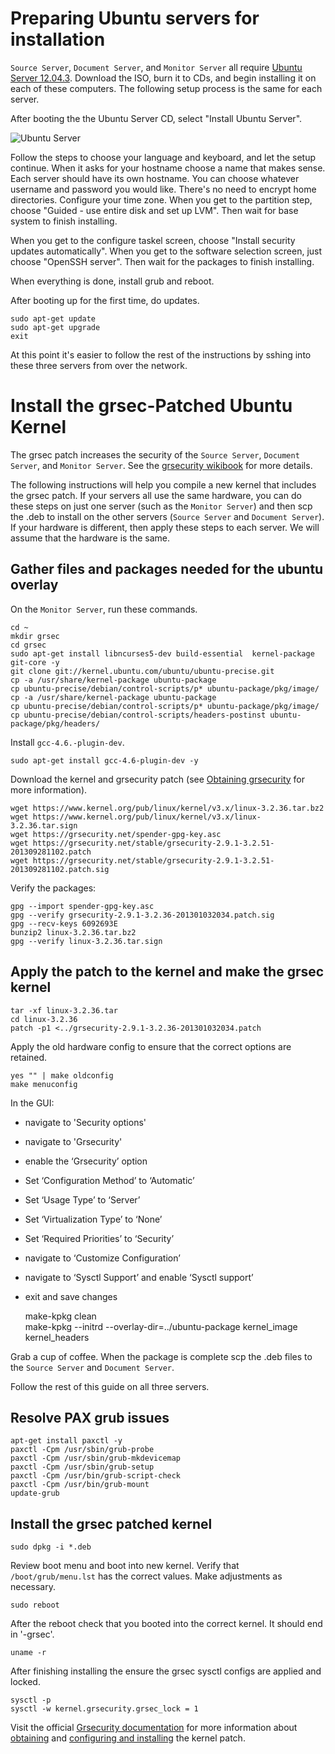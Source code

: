 # Preparing Ubuntu servers for installation

`Source Server`, `Document Server`, and `Monitor Server` all require [Ubuntu Server 12.04.3](http://www.ubuntu.com/download/server). Download the ISO, burn it to CDs, and begin installing it on each of these computers. The following setup process is the same for each server.

After booting the the Ubuntu Server CD, select "Install Ubuntu Server".

![Ubuntu Server](https://raw.github.com/freedomofpress/securedrop/master/docs/images/ubuntu_server.png)

Follow the steps to choose your language and keyboard, and let the setup continue. When it asks for your hostname choose a name that makes sense. Each server should have its own hostname.  You can choose whatever username and password you would like. There's no need to encrypt home directories. Configure your time zone. When you get to the partition step, choose "Guided - use entire disk and set up LVM". Then wait for base system to finish installing. 

When you get to the configure taskel screen, choose "Install security updates automatically". When you get to the software selection screen, just choose "OpenSSH server". Then wait for the packages to finish installing.

When everything is done, install grub and reboot.

After booting up for the first time, do updates.

    sudo apt-get update
    sudo apt-get upgrade
    exit

At this point it's easier to follow the rest of the instructions by sshing into these three servers from over the network.

# Install the grsec-Patched Ubuntu Kernel

The grsec patch increases the security of the `Source Server`, `Document Server`, and `Monitor Server`. See the [grsecurity wikibook](https://en.wikibooks.org/wiki/Grsecurity) for more details.

The following instructions will help you compile a new kernel that includes the grsec patch. If your servers all use the same hardware, you can do these steps on just one server (such as the `Monitor Server`) and then scp the .deb to install on the other servers (`Source Server` and `Document Server`). If your hardware is different, then apply these steps to each server. We will assume that the hardware is the same.

## Gather files and packages needed for the ubuntu overlay

On the `Monitor Server`, run these commands.

    cd ~  
    mkdir grsec  
    cd grsec  
    sudo apt-get install libncurses5-dev build-essential  kernel-package git-core -y  
    git clone git://kernel.ubuntu.com/ubuntu/ubuntu-precise.git  
    cp -a /usr/share/kernel-package ubuntu-package  
    cp ubuntu-precise/debian/control-scripts/p* ubuntu-package/pkg/image/  
    cp -a /usr/share/kernel-package ubuntu-package  
    cp ubuntu-precise/debian/control-scripts/p* ubuntu-package/pkg/image/  
    cp ubuntu-precise/debian/control-scripts/headers-postinst ubuntu-package/pkg/headers/  

Install `gcc-4.6.-plugin-dev`.

    sudo apt-get install gcc-4.6-plugin-dev -y    

Download the kernel and grsecurity patch (see [Obtaining grsecurity](http://en.wikibooks.org/wiki/Grsecurity/Obtaining_grsecurity#Downloading_grsecurity) for more information).

    wget https://www.kernel.org/pub/linux/kernel/v3.x/linux-3.2.36.tar.bz2  
    wget https://www.kernel.org/pub/linux/kernel/v3.x/linux-3.2.36.tar.sign  
    wget https://grsecurity.net/spender-gpg-key.asc  
    wget https://grsecurity.net/stable/grsecurity-2.9.1-3.2.51-201309281102.patch
    wget https://grsecurity.net/stable/grsecurity-2.9.1-3.2.51-201309281102.patch.sig

Verify the packages:

    gpg --import spender-gpg-key.asc
    gpg --verify grsecurity-2.9.1-3.2.36-201301032034.patch.sig
    gpg --recv-keys 6092693E
    bunzip2 linux-3.2.36.tar.bz2
    gpg --verify linux-3.2.36.tar.sign

##  Apply the patch to the kernel and make the grsec kernel

    tar -xf linux-3.2.36.tar
    cd linux-3.2.36
    patch -p1 <../grsecurity-2.9.1-3.2.36-201301032034.patch

Apply the old hardware config to ensure that the correct options are retained.

    yes "" | make oldconfig
    make menuconfig

In the GUI:

* navigate to 'Security options'
* navigate to 'Grsecurity'
* enable the ‘Grsecurity’ option
* Set ‘Configuration Method’ to ‘Automatic’
* Set ‘Usage Type’ to ‘Server’
* Set ‘Virtualization Type’ to ‘None’
* Set ‘Required Priorities’ to ‘Security’
* navigate to ‘Customize Configuration’
* navigate to ‘Sysctl Support’ and enable ‘Sysctl support’
* exit and save changes

    make-kpkg clean  
    make-kpkg --initrd --overlay-dir=../ubuntu-package kernel_image kernel_headers  

Grab a cup of coffee. When the package is complete scp the .deb files to the `Source Server` and `Document Server`.

Follow the rest of this guide on all three servers.

## Resolve PAX grub issues

    apt-get install paxctl -y  
    paxctl -Cpm /usr/sbin/grub-probe  
    paxctl -Cpm /usr/sbin/grub-mkdevicemap  
    paxctl -Cpm /usr/sbin/grub-setup  
    paxctl -Cpm /usr/bin/grub-script-check  
    paxctl -Cpm /usr/bin/grub-mount  
    update-grub  

## Install the grsec patched kernel

    sudo dpkg -i *.deb  

Review boot menu and boot into new kernel. Verify that `/boot/grub/menu.lst` has the correct values. Make adjustments as necessary. 

    sudo reboot 

After the reboot check that you booted into the correct kernel. It should end in '-grsec'.

    uname -r  

After finishing installing the ensure the grsec sysctl configs are applied and locked.

    sysctl -p  
    sysctl -w kernel.grsecurity.grsec_lock = 1  

Visit the official [Grsecurity documentation](http://en.wikibooks.org/wiki/Grsecurity) for more information about [obtaining](http://en.wikibooks.org/wiki/Grsecurity/Obtaining_grsecurity) and [configuring and installing](http://en.wikibooks.org/wiki/Grsecurity/Configuring_and_Installing_grsecurity) the kernel patch.
